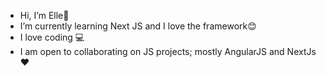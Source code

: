 -  Hi, I’m Elle🙂
-  I’m currently learning Next JS and I love the framework😊
-  I love coding 💻
-  I am open to collaborating on JS projects; mostly AngularJS and NextJs❤️
<!---
Thande7/Thande7 is a ✨ specialist ✨ repository because its `README.md` (this file) appears on your GitHub profile.
You can click the Preview link to take a look at your changes.
--->
